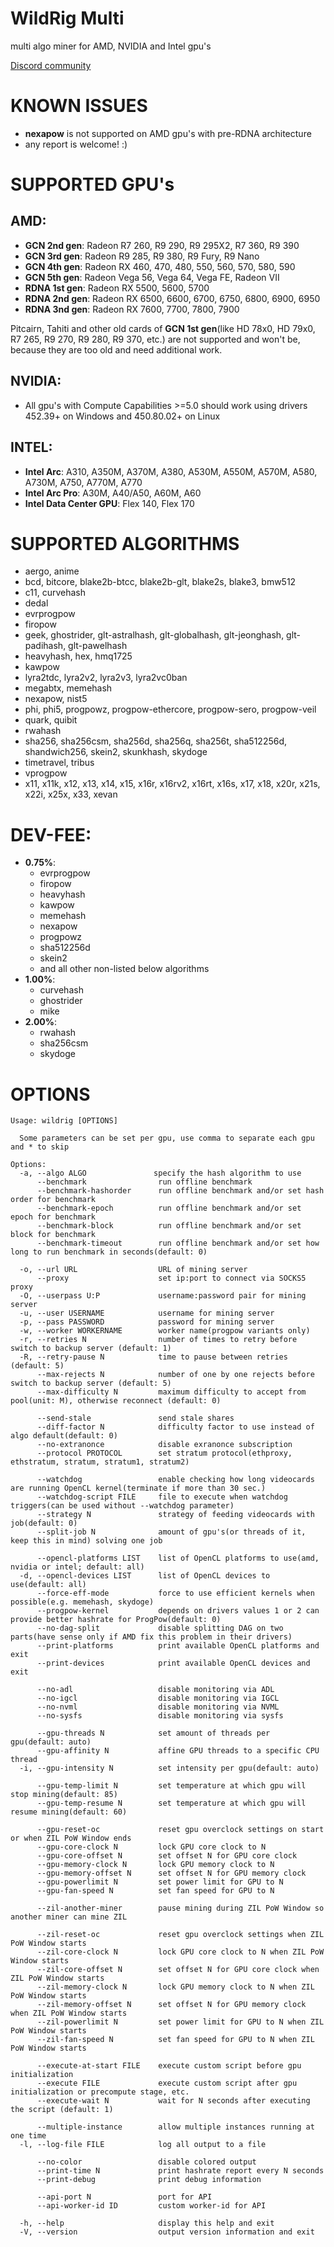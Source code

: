 # WildRig Multi
multi algo miner for AMD, NVIDIA and Intel gpu's

[Discord community](https://discord.gg/ZGDaQ6edXb)

# KNOWN ISSUES
- **nexapow** is not supported on AMD gpu's with pre-RDNA architecture
- any report is welcome! :)

# SUPPORTED GPU's
## AMD:
- **GCN 2nd gen**: Radeon R7 260, R9 290, R9 295X2, R7 360, R9 390
- **GCN 3rd gen**: Radeon R9 285, R9 380, R9 Fury, R9 Nano
- **GCN 4th gen**: Radeon RX 460, 470, 480, 550, 560, 570, 580, 590
- **GCN 5th gen**: Radeon Vega 56, Vega 64, Vega FE, Radeon VII
- **RDNA 1st gen**: Radeon RX 5500, 5600, 5700
- **RDNA 2nd gen**: Radeon RX 6500, 6600, 6700, 6750, 6800, 6900, 6950
- **RDNA 3nd gen**: Radeon RX 7600, 7700, 7800, 7900

Pitcairn, Tahiti and other old cards of **GCN 1st gen**(like HD 78x0, HD 79x0, R7 265, R9 270, R9 280, R9 370, etc.) are not supported and won't be, because they are too old and need additional work.

## NVIDIA:
- All gpu's with Compute Capabilities >=5.0 should work using drivers 452.39+ on Windows and 450.80.02+ on Linux

## INTEL:
- **Intel Arc**: A310, A350M, A370M, A380, A530M, A550M, A570M, A580, A730M, A750, A770M, A770
- **Intel Arc Pro**: A30M, A40/A50, A60M, A60
- **Intel Data Center GPU**: Flex 140, Flex 170

# SUPPORTED ALGORITHMS
- aergo, anime
- bcd, bitcore, blake2b-btcc, blake2b-glt, blake2s, blake3, bmw512
- c11, curvehash
- dedal
- evrprogpow
- firopow
- geek, ghostrider, glt-astralhash, glt-globalhash, glt-jeonghash, glt-padihash, glt-pawelhash
- heavyhash, hex, hmq1725
- kawpow
- lyra2tdc, lyra2v2, lyra2v3, lyra2vc0ban
- megabtx, memehash
- nexapow, nist5
- phi, phi5, progpowz, progpow-ethercore, progpow-sero, progpow-veil
- quark, quibit
- rwahash
- sha256, sha256csm, sha256d, sha256q, sha256t, sha512256d, shandwich256, skein2, skunkhash, skydoge
- timetravel, tribus
- vprogpow
- x11, x11k, x12, x13, x14, x15, x16r, x16rv2, x16rt, x16s, x17, x18, x20r, x21s, x22i, x25x, x33, xevan

# DEV-FEE:
- **0.75%**:
  - evrprogpow
  - firopow
  - heavyhash
  - kawpow
  - memehash
  - nexapow
  - progpowz
  - sha512256d
  - skein2
  - and all other non-listed below algorithms
- **1.00%**:
  - curvehash
  - ghostrider
  - mike
- **2.00%**:
  - rwahash
  - sha256csm
  - skydoge

# OPTIONS
```
Usage: wildrig [OPTIONS]

  Some parameters can be set per gpu, use comma to separate each gpu and * to skip

Options:
  -a, --algo ALGO               specify the hash algorithm to use
      --benchmark                run offline benchmark
      --benchmark-hashorder      run offline benchmark and/or set hash order for benchmark
      --benchmark-epoch          run offline benchmark and/or set epoch for benchmark
      --benchmark-block          run offline benchmark and/or set block for benchmark
      --benchmark-timeout        run offline benchmark and/or set how long to run benchmark in seconds(default: 0)

  -o, --url URL                  URL of mining server
      --proxy                    set ip:port to connect via SOCKS5 proxy
  -O, --userpass U:P             username:password pair for mining server
  -u, --user USERNAME            username for mining server
  -p, --pass PASSWORD            password for mining server
  -w, --worker WORKERNAME        worker name(progpow variants only)
  -r, --retries N                number of times to retry before switch to backup server (default: 1)
  -R, --retry-pause N            time to pause between retries (default: 5)
      --max-rejects N            number of one by one rejects before switch to backup server (default: 5)
      --max-difficulty N         maximum difficulty to accept from pool(unit: M), otherwise reconnect (default: 0)

      --send-stale               send stale shares
      --diff-factor N            difficulty factor to use instead of algo default(default: 0)
      --no-extranonce            disable exranonce subscription
      --protocol PROTOCOL        set stratum protocol(ethproxy, ethstratum, stratum, stratum1, stratum2)

      --watchdog                 enable checking how long videocards are running OpenCL kernel(terminate if more than 30 sec.)
      --watchdog-script FILE     file to execute when watchdog triggers(can be used without --watchdog parameter)
      --strategy N               strategy of feeding videocards with job(default: 0)
      --split-job N              amount of gpu's(or threads of it, keep this in mind) solving one job

      --opencl-platforms LIST    list of OpenCL platforms to use(amd, nvidia or intel; default: all)
  -d, --opencl-devices LIST      list of OpenCL devices to use(default: all)
      --force-eff-mode           force to use efficient kernels when possible(e.g. memehash, skydoge)
      --progpow-kernel           depends on drivers values 1 or 2 can provide better hashrate for ProgPow(default: 0)
      --no-dag-split             disable splitting DAG on two parts(have sense only if AMD fix this problem in their drivers)
      --print-platforms          print available OpenCL platforms and exit
      --print-devices            print available OpenCL devices and exit

      --no-adl                   disable monitoring via ADL
      --no-igcl                  disable monitoring via IGCL
      --no-nvml                  disable monitoring via NVML
      --no-sysfs                 disable monitoring via sysfs

      --gpu-threads N            set amount of threads per gpu(default: auto)
      --gpu-affinity N           affine GPU threads to a specific CPU thread
  -i, --gpu-intensity N          set intensity per gpu(default: auto)

      --gpu-temp-limit N         set temperature at which gpu will stop mining(default: 85)
      --gpu-temp-resume N        set temperature at which gpu will resume mining(default: 60)

      --gpu-reset-oc             reset gpu overclock settings on start or when ZIL PoW Window ends
      --gpu-core-clock N         lock GPU core clock to N
      --gpu-core-offset N        set offset N for GPU core clock
      --gpu-memory-clock N       lock GPU memory clock to N
      --gpu-memory-offset N      set offset N for GPU memory clock
      --gpu-powerlimit N         set power limit for GPU to N
      --gpu-fan-speed N          set fan speed for GPU to N

      --zil-another-miner        pause mining during ZIL PoW Window so another miner can mine ZIL

      --zil-reset-oc             reset gpu overclock settings when ZIL PoW Window starts
      --zil-core-clock N         lock GPU core clock to N when ZIL PoW Window starts
      --zil-core-offset N        set offset N for GPU core clock when ZIL PoW Window starts
      --zil-memory-clock N       lock GPU memory clock to N when ZIL PoW Window starts
      --zil-memory-offset N      set offset N for GPU memory clock when ZIL PoW Window starts
      --zil-powerlimit N         set power limit for GPU to N when ZIL PoW Window starts
      --zil-fan-speed N          set fan speed for GPU to N when ZIL PoW Window starts

      --execute-at-start FILE    execute custom script before gpu initialization
      --execute FILE             execute custom script after gpu initialization or precompute stage, etc.
      --execute-wait N           wait for N seconds after executing the script (default: 1)

      --multiple-instance        allow multiple instances running at one time
  -l, --log-file FILE            log all output to a file

      --no-color                 disable colored output
      --print-time N             print hashrate report every N seconds
      --print-debug              print debug information

      --api-port N               port for API
      --api-worker-id ID         custom worker-id for API

  -h, --help                     display this help and exit
  -V, --version                  output version information and exit
```
